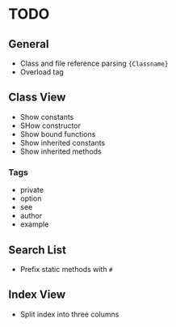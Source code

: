 # TODO

## General

- Class and file reference parsing `{Classname}`
- Overload tag

## Class View

- Show constants
- SHow constructor
- Show bound functions
- Show inherited constants
- Show inherited methods

### Tags

- private
- option
- see
- author
- example

## Search List

- Prefix static methods with `#`

## Index View

- Split index into three columns
